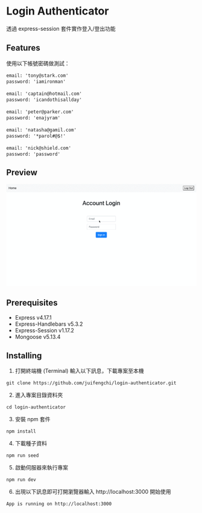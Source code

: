 # Login Authenticator

透過 express-session 套件實作登入/登出功能

## Features

使用以下帳號密碼做測試：

```
email: 'tony@stark.com'
password: 'iamironman'

email: 'captain@hotmail.com'
password: 'icandothisallday'

email: 'peter@parker.com'
password: 'enajyram'

email: 'natasha@gamil.com'
password: '*parol#@$!'

email: 'nick@shield.com'
password: 'password'
```

## Preview

![](localhost_3000_.gif)

## Prerequisites

- Express v4.17.1
- Express-Handlebars v5.3.2
- Express-Session v1.17.2
- Mongoose v5.13.4

## Installing

1. 打開終端機 (Terminal) 輸入以下訊息，下載專案至本機

```
git clone https://github.com/juifengchi/login-authenticator.git
```

2. 進入專案目錄資料夾

```
cd login-authenticator
```

3. 安裝 npm 套件

```
npm install
```

4. 下載種子資料

```
npm run seed
```

5. 啟動伺服器來執行專案

```
npm run dev
```

6. 出現以下訊息即可打開瀏覽器輸入 http://localhost:3000 開始使用

```
App is running on http://localhost:3000
```
